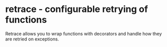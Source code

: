 # retrace - configurable retrying of functions

Retrace allows you to wrap functions with decorators and handle how they are
retried on exceptions.
